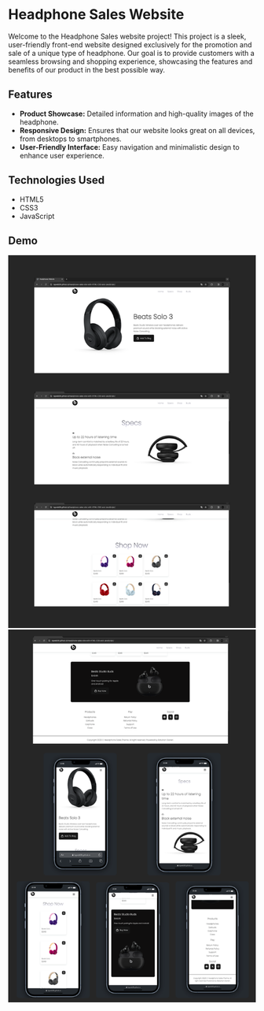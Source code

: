 # Headphone Sales Website

Welcome to the Headphone Sales website project! This project is a sleek, user-friendly front-end website designed exclusively for the promotion and sale of a unique type of headphone. Our goal is to provide customers with a seamless browsing and shopping experience, showcasing the features and benefits of our product in the best possible way.

## Features

- **Product Showcase:** Detailed information and high-quality images of the headphone.
- **Responsive Design:** Ensures that our website looks great on all devices, from desktops to smartphones.
- **User-Friendly Interface:** Easy navigation and minimalistic design to enhance user experience.

## Technologies Used

- HTML5
- CSS3
- JavaScript

## Demo

![Analog Clock Demo](https://github.com/BGWEB08/README.md-IMAGES/blob/main/Web%20Design/Headset%20Sales/headsetsales-img.png?raw=true)
![Analog Clock Demo](https://github.com/BGWEB08/README.md-IMAGES/blob/main/Web%20Design/Headset%20Sales/headsetsales-img-2.png?raw=true)
